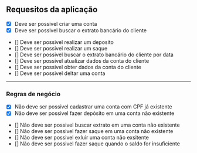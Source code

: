 ## Requesitos da aplicação

- [x] Deve ser possivel criar uma conta
- [x] Deve ser possivel buscar o extrato bancário do cliente
- [] Deve ser possivel realizar um deposito
- [] Deve ser possivel realizar um saque
- [] Deve ser possivel buscar o extrato bancário do cliente por data
- [] Deve ser possivel atualizar dados da conta do cliente
- [] Deve ser possivel obter dados da conta do cliente
- [] Deve ser possivel deltar uma conta

---

### Regras de negócio

- [x] Não deve ser possivel cadastrar uma conta com CPF já existente
- [x] Não deve ser possivel fazer depósito em uma conta não existente
- [] Não deve ser possivel buscar extrato em uma conta não existente
- [] Não deve ser possivel fazer saque em uma conta não existente
- [] Não deve ser possivel exluir uma conta não exsitente
- [] Não deve ser possivel fazer saque quando o saldo for insuficiente